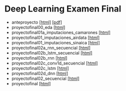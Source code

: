 # Deep Learning Examen Final


* anteproyecto [[html]](https://philwebsurfer.github.io/dlfinal/anteproyecto.html) [[pdf]](https://philwebsurfer.github.io/dlfinal/anteproyecto.pdf)
* proyectofinal00_eda [[html]](https://philwebsurfer.github.io/dlfinal/proyectofinal00_eda.html)
* proyectofinal01a_imputaciones_camarones [[html]](https://philwebsurfer.github.io/dlfinal/proyectofinal01a_imputaciones_camarones.html)
* proyectofinal01_imputaciones_airdata [[html]](https://philwebsurfer.github.io/dlfinal/proyectofinal01_imputaciones_airdata.html)
* proyectofinal01_imputaciones_sinaica [[html]](https://philwebsurfer.github.io/dlfinal/proyectofinal01_imputaciones_sinaica.html)
* proyectofinal02a_rnn_secuencial [[html]](https://philwebsurfer.github.io/dlfinal/proyectofinal02a_rnn_secuencial.html)
* proyectofinal02b_lstm_secuencial [[html]](https://philwebsurfer.github.io/dlfinal/proyectofinal02b_lstm_secuencial.html)
* proyectofinal02b_rnn [[html]](https://philwebsurfer.github.io/dlfinal/proyectofinal02b_rnn.html)
* proyectofinal02c_conv1d_secuencial [[html]](https://philwebsurfer.github.io/dlfinal/proyectofinal02c_conv1d_secuencial.html)
* proyectofinal02c_lstm [[html]](https://philwebsurfer.github.io/dlfinal/proyectofinal02c_lstm.html)
* proyectofinal02d_dnn [[html]](https://philwebsurfer.github.io/dlfinal/proyectofinal02d_dnn.html)
* proyectofinal02_secuencial [[html]](https://philwebsurfer.github.io/dlfinal/proyectofinal02_secuencial.html)
* proyectofinal [[html]](https://philwebsurfer.github.io/dlfinal/proyectofinal.html)
